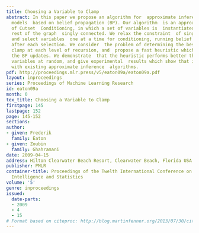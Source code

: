 ```yaml
---
title: Choosing a Variable to Clamp
abstract: In this paper we propose an algorithm for  approximate inference on graphical
  models  based on belief propagation (BP). Our algorithm  is an approximate version
  of Cutset  Conditioning, in which a set of variables is  instantiated to make the
  rest of the graph  singly connected. We relax the constraint  of single-connectedness,
  and select variables  one at a time for conditioning, running belief  propagation
  after each selection. We consider  the problem of determining the best variable  to
  clamp at each level of recursion, and  propose a fast heuristic which applies backpropagation  to
  the BP updates. We demonstrate  that the heuristic performs better than  selecting
  variables at random, and give experimental  results which show that it performs  competitively
  with existing approximate inference  algorithms.
pdf: http://proceedings.mlr.press/v5/eaton09a/eaton09a.pdf
layout: inproceedings
series: Proceedings of Machine Learning Research
id: eaton09a
month: 0
tex_title: Choosing a Variable to Clamp
firstpage: 145
lastpage: 152
page: 145-152
sections: 
author:
- given: Frederik
  family: Eaton
- given: Zoubin
  family: Ghahramani
date: 2009-04-15
address: Hilton Clearwater Beach Resort, Clearwater Beach, Florida USA
publisher: PMLR
container-title: Proceedings of the Twelth International Conference on Artificial
  Intelligence and Statistics
volume: '5'
genre: inproceedings
issued:
  date-parts:
  - 2009
  - 4
  - 15
# Format based on citeproc: http://blog.martinfenner.org/2013/07/30/citeproc-yaml-for-bibliographies/
---
```

